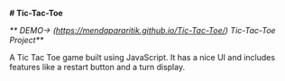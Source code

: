 **# Tic-Tac-Toe**

_** DEMO-> (https://mendapararitik.github.io/Tic-Tac-Toe/) Tic-Tac-Toe Project**_

 A Tic Tac Toe game built using JavaScript. It has a nice UI and includes features like a restart button and a turn display.

